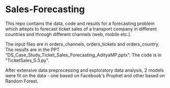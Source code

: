 # Sales-Forecasting

This repo contains the data, code and results for a forecasting problem which attepts to forecast ticket sales of a transport company in different countries and through different channels (web, mobile etc.). 

The input files are in orders_channels, orders_tickets and orders_country. The results are in the PPT "DS_Case_Study_Ticket_Sales_Forecasting_AdityaMP.pptx". The code is in "TicketSales_5.3.py". 

After extensive data preprocessing and exploratory data analysis, 2 models were fit on the data - one based on Facebook's Prophet and other based on Random Forest. 
